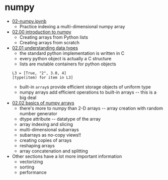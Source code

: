 
# numpy

* [02-numpy.ipynb](notebooks/02-numpy.ipynb)
  * Practice indexing a multi-dimensional numpy array
* [02.00 introduction to numpy ](https://github.com/jakevdp/PythonDataScienceHandbook/blob/master/notebooks/02.00-Introduction-to-NumPy.ipynb)
  * Creating arrays from Python lists
  * Creating arrays from scratch
* [02.01 understanding data types](https://github.com/jakevdp/PythonDataScienceHandbook/blob/master/notebooks/02.01-Understanding-Data-Types.ipynb)
  * the standard python implementation is written in C 
  * every python object is actually a C structure
  * lists are mutable containers for python objects
  ```
  L3 = [True, "2", 3.0, 4]
  [type(item) for item in L3]
  ```
  * built-in `array`s provide efficient storage objects of uniform type
  * numpy arrays add efficient operations to built-in arrays -- this is a big deal
* [02.02 basics of numpy arrays](https://github.com/jakevdp/PythonDataScienceHandbook/blob/master/notebooks/02.02-The-Basics-Of-NumPy-Arrays.ipynb)
  * there's more to numpy than 2-D arrays -- array creation with random number generator
  * dtype attribute -- datatype of the array
  * array indexing and slicing
  * multi-dimensional subarrays
  * subarrays as no-copy views!!
  * creating copies of arrays
  * reshaping arrays
  * array concatenation and splitting
* Other sections have a lot more important information
  * vectorizing
  * sorting
  * performance
